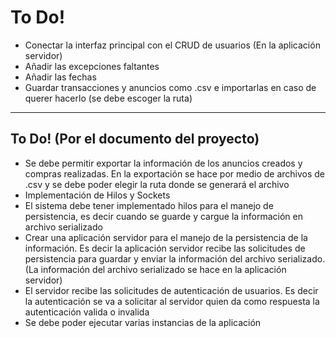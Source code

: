 # To Do!

- Conectar la interfaz principal con el CRUD de usuarios (En la aplicación servidor)
- Añadir las excepciones faltantes
- Añadir las fechas
- Guardar transacciones y anuncios como .csv e importarlas en caso de querer hacerlo (se debe escoger la ruta)


----------------------

## To Do! (Por el documento del proyecto)

- Se debe permitir exportar la información de los anuncios creados y compras realizadas. En la exportación se hace por medio de archivos de .csv y se debe poder elegir la ruta donde se generará el archivo
- Implementación de Hilos y Sockets
- El sistema debe tener implementado hilos para el manejo de persistencia, es decir cuando se guarde y cargue la información en archivo serializado
- Crear una aplicación servidor para el manejo de la persistencia de la información. Es decir la aplicación servidor recibe las solicitudes de persistencia para guardar y enviar la información del archivo serializado. (La información del archivo serializado se hace en la aplicación servidor)
- El servidor recibe las solicitudes de autenticación de usuarios. Es decir la autenticación se va a solicitar al servidor quien da como respuesta la autenticación valida o invalida
- Se debe poder ejecutar varias instancias de la aplicación
